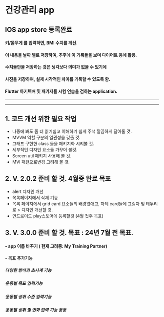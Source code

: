 # 건강관리 app
## IOS app store 등록완료 


#### 키/몸무게 를 입력하면, BMI 수치를 계산.
#### 이 내용을 날짜 별로 저장하여, 추후에 이 기록들을 보며 다이어트 등에 활용.

#### 수치들만을 저장하는 것은 생각보다 의미가 없을 수 있기에

#### 사진을 저장하여, 실제 시각적인 차이를 기록할 수 있도록 함.

#### Flutter 아키텍쳐 및 패키지들 시험 연습을 겸하는 application. 



---
---

## 1. 코드 개선 위한 필요 작업
- 나중에 봐도 좀 더 읽기쉽고 이해하기 쉽게 주석 깔끔하게 달아둘 것.
- MVVM 역할 구분의 일관성을 갖출 것.
- 그래프 구현한 class 들을 패키지화 시켜볼 것.
- 세부적인 디자인 요소들 가꾸어 볼것.
- Screen util 패키지 사용해 볼 것. 
- MVI 패턴으로변경 고려해 볼 것.

## 2. V. 2.0.2 준비 할 것.  4월중 완료 목표
- alert 디자인 개선
- 목록페이지에서 삭제 기능
- 목록 페이지에서 grid card 요소들의 배경없애고, 자체 card들에 그림자 및 테두리로 >
디자인 개선할 것.
- 안드로이드 play스토어에 등록할것 (4월 첫주 목표)

## 3. V. 3.0.0 준비 할 것. 목표 : 24년 7월 전 목표.
#### - app 이름 바꾸기  ( 현재 고려중: My Training Partner)
#### - 목표 추가기능
 ##### 다양한 방식의 초시계 기능
 ##### 운동별 목표 입력기능
 ##### 운동별 성취 수준 입력기능
 ##### 운동별 성취 및 변화 입력 기능 등등
